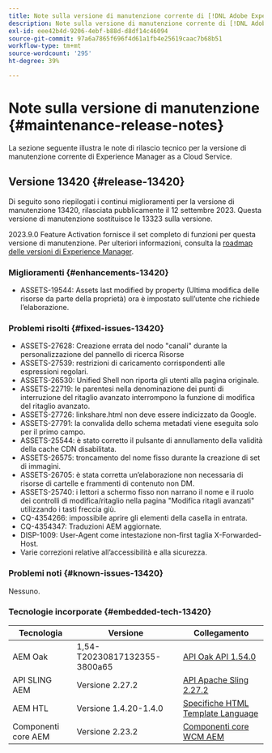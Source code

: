 ```yaml
---
title: Note sulla versione di manutenzione corrente di [!DNL Adobe Experience Manager]  as a Cloud Service.
description: Note sulla versione di manutenzione corrente di [!DNL Adobe Experience Manager]  as a Cloud Service.
exl-id: eee42b4d-9206-4ebf-b88d-d8df14c46094
source-git-commit: 97a6a7865f696f4d61a1fb4e25619caac7b68b51
workflow-type: tm+mt
source-wordcount: '295'
ht-degree: 39%

---
```


# Note sulla versione di manutenzione {#maintenance-release-notes}

La sezione seguente illustra le note di rilascio tecnico per la versione di manutenzione corrente di Experience Manager as a Cloud Service.

## Versione 13420 {#release-13420}

Di seguito sono riepilogati i continui miglioramenti per la versione di manutenzione 13420, rilasciata pubblicamente il 12 settembre 2023. Questa versione di manutenzione sostituisce le 13323 sulla versione.

2023.9.0 Feature Activation fornisce il set completo di funzioni per questa versione di manutenzione. Per ulteriori informazioni, consulta la [roadmap delle versioni di Experience Manager](https://experienceleague.adobe.com/docs/experience-manager-release-information/aem-release-updates/update-releases-roadmap.html?lang=it).

### Miglioramenti {#enhancements-13420}

- ASSETS-19544: Assets last modified by property (Ultima modifica delle risorse da parte della proprietà) ora è impostato sull’utente che richiede l’elaborazione.

### Problemi risolti {#fixed-issues-13420}

- ASSETS-27628: Creazione errata del nodo &quot;canali&quot; durante la personalizzazione del pannello di ricerca Risorse
- ASSETS-27539: restrizioni di caricamento corrispondenti alle espressioni regolari.
- ASSETS-26530: Unified Shell non riporta gli utenti alla pagina originale.
- ASSETS-22719: le parentesi nella denominazione dei punti di interruzione del ritaglio avanzato interrompono la funzione di modifica del ritaglio avanzato.
- ASSETS-27726: linkshare.html non deve essere indicizzato da Google.
- ASSETS-27791: la convalida dello schema metadati viene eseguita solo per il primo campo.
- ASSETS-25544: è stato corretto il pulsante di annullamento della validità della cache CDN disabilitata.
- ASSETS-26575: troncamento del nome fisso durante la creazione di set di immagini.
- ASSETS-26705: è stata corretta un’elaborazione non necessaria di risorse di cartelle e frammenti di contenuto non DM.
- ASSETS-25740: i lettori a schermo fisso non narrano il nome e il ruolo dei controlli di modifica/ritaglio nella pagina &quot;Modifica ritagli avanzati&quot; utilizzando i tasti freccia giù.
- CQ-4354266: impossibile aprire gli elementi della casella in entrata.
- CQ-4354347: Traduzioni AEM aggiornate.
- DISP-1009: User-Agent come intestazione non-first taglia X-Forwarded-Host.
- Varie correzioni relative all’accessibilità e alla sicurezza.

### Problemi noti {#known-issues-13420}

Nessuno.

### Tecnologie incorporate {#embedded-tech-13420}

| Tecnologia | Versione | Collegamento |
|---|---|---|
| AEM Oak | 1,54-T20230817132355-3800a65 | [API Oak API 1.54.0](https://www.javadoc.io/doc/org.apache.jackrabbit/oak-api/1.54.0/index.html) |
| API SLING AEM | Versione 2.27.2 | [API Apache Sling 2.27.2](https://www.javadoc.io/doc/org.apache.sling/org.apache.sling.api/latest/index.html) |
| AEM HTL | Versione 1.4.20-1.4.0 | [Specifiche HTML Template Language](https://github.com/adobe/htl-spec) |
| Componenti core AEM | Versione 2.23.2 | [Componenti core WCM AEM](https://github.com/adobe/aem-core-wcm-components) |
